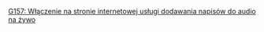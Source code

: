 [G157: Włączenie na stronie internetowej usługi dodawania napisów do audio na żywo](https://www.w3.org/WAI/WCAG21/Techniques/general/G157)